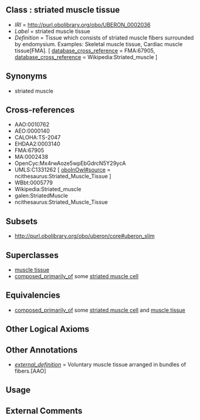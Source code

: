 
## Class : striated muscle tissue

 * *IRI* = http://purl.obolibrary.org/obo/UBERON_0002036
 * *Label* = striated muscle tissue
 * *Definition* = Tissue which consists of striated muscle fibers surrounded by endomysium. Examples: Skeletal muscle tissue, Cardiac muscle tissue[FMA]. [ [database_cross_reference](../../ef/oboInOwl#hasDbXref.md) = FMA:67905, [database_cross_reference](../../ef/oboInOwl#hasDbXref.md) = Wikipedia:Striated_muscle ]

## Synonyms

 * striated muscle

## Cross-references

 * AAO:0010762
 * AEO:0000140
 * CALOHA:TS-2047
 * EHDAA2:0003140
 * FMA:67905
 * MA:0002438
 * OpenCyc:Mx4rwAoze5wpEbGdrcN5Y29ycA
 * UMLS:C1331262 [ [oboInOwl#source](../../ce/oboInOwl#source.md) = ncithesaurus:Striated_Muscle_Tissue ]
 * WBbt:0005779
 * Wikipedia:Striated_muscle
 * galen:StriatedMuscle
 * ncithesaurus:Striated_Muscle_Tissue

## Subsets

 * http://purl.obolibrary.org/obo/uberon/core#uberon_slim

## Superclasses

 * [muscle tissue](../../UBERON/85/UBERON_0002385.md)
 * [composed_primarily_of](../../UBREL/02/UBREL_0000002.md) some [striated muscle cell](../../CL/37/CL_0000737.md)

## Equivalencies

 * [composed_primarily_of](../../UBREL/02/UBREL_0000002.md) some [striated muscle cell](../../CL/37/CL_0000737.md) and [muscle tissue](../../UBERON/85/UBERON_0002385.md)

## Other Logical Axioms


## Other Annotations

 * *[external_definition](../../UBPROP/01/UBPROP_0000001.md)* = Voluntary muscle tissue arranged in bundles of fibers.[AAO]

## Usage


## External Comments

